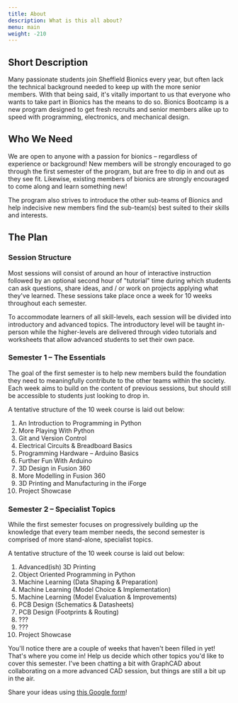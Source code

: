 ```yaml
---
title: About
description: What is this all about?
menu: main
weight: -210
---
```


## Short Description
Many passionate students join Sheffield Bionics every year, but often lack the technical background needed to keep up with the more senior members. With that being said, it's vitally important to us that everyone who wants to take part in Bionics has the means to do so. Bionics Bootcamp is a new program designed to get fresh recruits and senior members alike up to speed with programming, electronics, and mechanical design.

## Who We Need
We are open to anyone with a passion for bionics – regardless of experience or background! New members will be strongly encouraged to go through the first semester of the program, but are free to dip in and out as they see fit. Likewise, existing members of bionics are strongly encouraged to come along and learn something new!

The program also strives to introduce the other sub-teams of Bionics and help indecisive new members find the sub-team(s) best suited to their skills and interests.

## The Plan

### Session Structure
Most sessions will consist of around an hour of interactive instruction followed by an optional second hour of "tutorial" time during which students can ask questions, share ideas, and / or work on projects applying what they've learned. These sessions take place once a week for 10 weeks throughout each semester.

To accommodate learners of all skill-levels, each session will be divided into introductory and advanced topics. The introductory level will be taught in-person while the higher-levels are delivered through video tutorials and worksheets that allow advanced students to set their own pace.

### Semester 1 – The Essentials
The goal of the first semester is to help new members build the foundation they need to meaningfully contribute to the other teams within the society. Each week aims to build on the content of previous sessions, but should still be accessible to students just looking to drop in.

A tentative structure of the 10 week course is laid out below:
  1) An Introduction to Programming in Python
  2) More Playing With Python
  3) Git and Version Control
  4) Electrical Circuits & Breadboard Basics
  5) Programming Hardware – Arduino Basics
  6) Further Fun With Arduino
  7) 3D Design in Fusion 360
  8) More Modelling in Fusion 360
  9) 3D Printing and Manufacturing in the iForge
  10) Project Showcase

### Semester 2 – Specialist Topics
While the first semester focuses on progressively building up the knowledge that every team member needs, the second semester is comprised of more stand-alone, specialist topics.

A tentative structure of the 10 week course is laid out below:
  1) Advanced(ish) 3D Printing
  2) Object Oriented Programming in Python
  3) Machine Learning (Data Shaping & Preparation)
  4) Machine Learning (Model Choice & Implementation)
  5) Machine Learning (Model Evaluation & Improvements)
  6) PCB Design (Schematics & Datasheets)
  7) PCB Design (Footprints & Routing)
  8) ???
  9) ???
  10) Project Showcase

You'll notice there are a couple of weeks that haven't been filled in yet! That's where you come in! Help us decide which other topics you'd like to cover this semester. I've been chatting a bit with GraphCAD about collaborating on a more advanced CAD session, but things are still a bit up in the air.

Share your ideas using [this Google form](https://forms.gle/rdqJBjmi8kFws1BV9)!